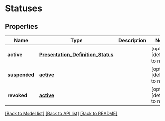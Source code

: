 # Statuses
## Properties

Name | Type | Description | Notes
------------ | ------------- | ------------- | -------------
**active** | [**Presentation_Definition_Status**](Presentation_Definition_Status.md) |  | [optional] [default to null]
**suspended** | [**active**](active.md) |  | [optional] [default to null]
**revoked** | [**active**](active.md) |  | [optional] [default to null]

[[Back to Model list]](../interface_specification_of_pe_openapi_spec_component.md#documentation-for-models) [[Back to API list]](../interface_specification_of_pe_openapi_spec_component.md#documentation-for-api-endpoints) [[Back to README]](../interface_specification_of_pe_openapi_spec_component.md)

